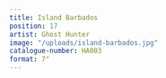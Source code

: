 ```yaml
---
title: Island Barbados
position: 17
artist: Ghost Hunter
image: "/uploads/island-barbados.jpg"
catalogue-number: HA003
format: 7"
---
```


